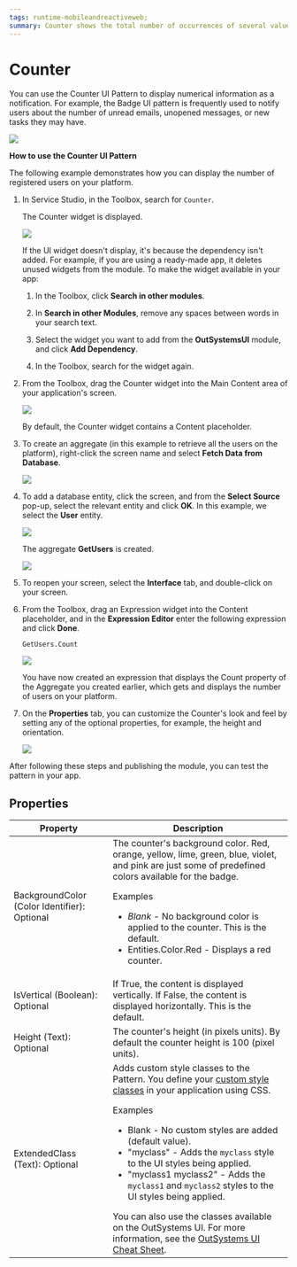 ```yaml
---
tags: runtime-mobileandreactiveweb;
summary: Counter shows the total number of occurrences of several values regarding a single topic.
---
```


# Counter

You can use the Counter UI Pattern to display numerical information as a notification. For example, the Badge UI pattern is frequently used to notify users about the number of unread emails, unopened messages, or new tasks they may have.

![](<images/counter-2-ss.png>)

**How to use the Counter UI Pattern**

The following example demonstrates how you can display the number of registered users on your platform.

1. In Service Studio, in the Toolbox, search for `Counter`.

    The Counter widget is displayed.

    ![](<images/counter-1-ss.png>)

    If the UI widget doesn't display, it's because the dependency isn't added. For example, if you are using a ready-made app, it deletes unused widgets from the module. To make the widget available in your app:

    1. In the Toolbox, click **Search in other modules**.

    1. In **Search in other Modules**, remove any spaces between words in your search text.
    
    1. Select the widget you want to add from the **OutSystemsUI** module, and click **Add Dependency**. 
    
    1. In the Toolbox, search for the widget again.

1. From the Toolbox, drag the Counter widget into the Main Content area of your application's screen.

    ![](<images/counter-3-ss.png>)

    By default, the Counter widget contains a Content placeholder.

1. To create an aggregate (in this example to retrieve all the users on the platform), right-click the screen name and select **Fetch Data from Database**.

    ![](<images/counter-4-ss.png>)

1. To add a database entity, click the screen, and from the **Select Source** pop-up, select the relevant entity and click **OK**. In this example, we select the **User** entity.

    ![](<images/counter-5-ss.png>)

    The aggregate **GetUsers** is created.

    ![](<images/counter-6-ss.png>)

1. To reopen your screen, select the **Interface** tab, and double-click on your screen.

1. From the Toolbox, drag an Expression widget into the Content placeholder, and in the **Expression Editor** enter the following expression and click **Done**.

    `GetUsers.Count`

    ![](<images/counter-7-ss.png>)

   You have now created an expression that displays the Count property of the Aggregate you created earlier, which gets and displays the number of users on your platform.

1. On the **Properties** tab, you can customize the Counter's look and feel by setting any of the optional properties, for example, the height and orientation.

    ![](<images/counter-8-ss.png>)

After following these steps and publishing the module, you can test the pattern in your app.

## Properties

| Property | Description |
|---|---|
| BackgroundColor (Color Identifier): Optional | The counter's background color. Red, orange, yellow, lime, green, blue, violet, and pink are just some of predefined colors available for the badge. <p>Examples <ul><li>_Blank_ - No background color is applied to the counter. This is the default.</li><li>Entities.Color.Red - Displays a red counter.</li></ul></p> |
| IsVertical (Boolean): Optional | If True, the content is displayed vertically. If False, the content is displayed horizontally. This is the default. |
| Height (Text): Optional | The counter's height (in pixels units). By default the counter height is 100 (pixel units). |
| ExtendedClass (Text): Optional | Adds custom style classes to the Pattern. You define your [custom style classes](../../../look-feel/css.md) in your application using CSS. <p>Examples <ul><li>Blank - No custom styles are added (default value).</li><li>"myclass" - Adds the ``myclass`` style to the UI styles being applied.</li><li>"myclass1 myclass2" - Adds the ``myclass1`` and ``myclass2`` styles to the UI styles being applied.</li></ul></p>You can also use the classes available on the OutSystems UI. For more information, see the [OutSystems UI Cheat Sheet](https://outsystemsui.outsystems.com/OutSystemsUIWebsite/CheatSheet).|
